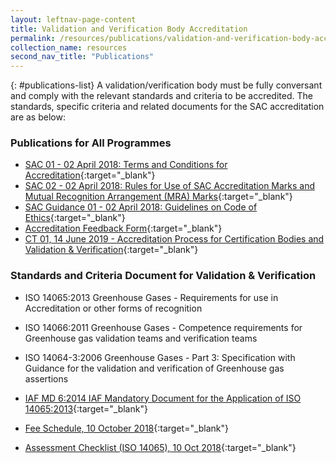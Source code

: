 ```yaml
---
layout: leftnav-page-content
title: Validation and Verification Body Accreditation
permalink: /resources/publications/validation-and-verification-body-accreditation
collection_name: resources
second_nav_title: "Publications"
---
```


{: #publications-list}
A validation/verification body must be fully conversant and comply with the relevant standards and criteria to be accredited. The standards, specific criteria and related documents for the SAC accreditation are as below:

<!-- COMMENT: The {:target="&#95;blank"} syntax at the end of the Markdown document links is used to open the document in a new window tab -->
### Publications for All Programmes
* [SAC 01 - 02 April 2018: Terms and Conditions for Accreditation](/files/documents/SAC-01-(02-April-2018).pdf){:target="&#95;blank"}
* [SAC 02 - 02 April 2018: Rules for Use of SAC Accreditation Marks and Mutual Recognition Arrangement (MRA) Marks](/files/documents/SAC-02-SAC-and-MRA-Marks-(02-April-2018).pdf){:target="&#95;blank"}
* [SAC Guidance 01 - 02 April 2018: Guidelines on Code of Ethics](/files/documents/SAC-Guidance-01-Guidelines-on-Code-of-Ethics-(02-April-2018).pdf){:target="&#95;blank"}
* [Accreditation Feedback Form](/files/documents/SACFM10-AC-feedback-form-02-April-2018.doc){:target="&#95;blank"}
* [CT 01, 14 June 2019 - Accreditation Process for Certification Bodies and Validation & Verification](/files/documents/management-system-and-products-certification/CT-01,14-June-2019.pdf){:target="&#95;blank"}

### Standards and Criteria Document for Validation & Verification
* ISO 14065:2013 Greenhouse Gases - Requirements for use in Accreditation or other forms of recognition

* ISO 14066:2011 Greenhouse Gases - Competence requirements for Greenhouse gas validation teams and verification teams

* ISO 14064-3:2006 Greenhouse Gases - Part 3: Specification with Guidance for the validation and verification of Greenhouse gas assertions

* [IAF MD 6:2014 IAF Mandatory Document for the Application of ISO 14065:2013](/files/documents/validation-and-verification-bodies/IAF-MD6-2014-Issue-2-Publication-23-03-2014.pdf){:target="&#95;blank"}

<!-- NOTE: changes to Fees Schedule Fees Schedule must also be updated in 'Services -> Apply for Accreditation' -->
* [Fee Schedule, 10 October 2018](/files/documents/validation-and-verification-bodies/VB-Fees-Schedule-(VBDOC04)-10-October-2018.pdf){:target="&#95;blank"}

* [Assessment Checklist (ISO 14065), 10 Oct 2018](/files/documents/validation-and-verification-bodies/Assessment-Checklist-(ISO-14065)-10-October-2018.docx){:target="&#95;blank"}
